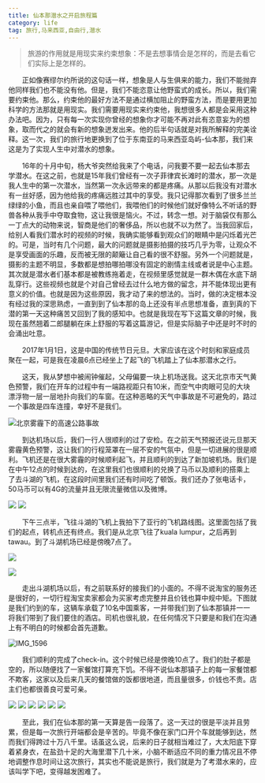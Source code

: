 ```yaml
---
title: 仙本那潜水之开启旅程篇
category: life
tag: 旅行,马来西亚,自由行,潜水
---
```



> 旅游的作用就是用现实来约束想象：不是去想事情会是怎样的，而是去看它们实际上是怎样的。

　　正如像赛缪尔约所说的这句话一样，想象是人与生俱来的能力，我们不能抛弃他同样我们也不能没有他。但是，我们不能恣意让他野蛮式的成长。所以，我们需要约束他。那么，约束他的最好方法不是通过横加阻止的野蛮方法，而是要用更加科学的方法那就是用现实。我们需要用现实来约束他，我想很多人都是会采用这种办法吧。因为，只有每一次实现你曾经的想象你才可能不再对此有恣意妄为的想象，取而代之的就会有新的想象迸发出来。他的后半句话就是对我所解释的完美诠释。这一次，我们的旅行地更换到了位于东南亚的马来西亚岛屿-仙本那，我们来这是为了实现人生中对潜水的想象。

　　16年的十月中旬，杨大爷突然给我来了个电话，问我要不要一起去仙本那去学潜水。在这之前，也就是15年我们曾经有一次子菲律宾长滩时的潜水，那一次是我人生中的第一次潜水，当然第一次永远带来的都是疼痛。从那以后我没有对潜水有一丝好感，因为他给我的疼痛远胜过其中的享受。我只记得那次看到了很多兰兰绿绿的小鱼，而且也亲自喂了喂他们，我喂他们的时候他们就好像特么不听话的野兽各种从我手中夺取食物，这让我很是恼火。不过，转念一想。对于脑袋仅有那么一丁点大的动物来说，智商是他们的奢侈品，所以也就不以为然了。当我回家后，给别人看我们潜水时的视频的时候，我确实能够看到观众们的眼睛中是闪烁着光芒的。可是，当时有几个问题，最大的问题就是摄影拍摄的技巧几乎为零，让观众不是享受画面的乐趣，反而被无限的颠簸让自己看的很不舒服。另外一个问题就是，摄影的主题不明显，多数都是想拍哪拍哪没有固定的剧情主线或者说是中心主题。其次就是潜水者们基本都是被教练拖着走，在视频里感觉就是一群木偶在水底下胡乱穿行。这些视频也就是个对自己曾经去过什么地方做的留念，并不能体现出更有意义的价值。也就是因为这些原因，我才动了来的想法的。当时，做的决定根本没有经过我的深思熟虑，一直到到了仙本那的岛上还没有半点思想准备，直到真的下潜的第一天这种痛苦又回到了我的感知中。也就是我现在写下这篇文章的时候，我现在虽然翘着二郎腿躺在床上舒服的写着这篇游记，但是实际脑子中还是时不时的会涌出吐意。

　　2017年1月1日，这是中国的传统节日元旦。大家应该在这个时刻和家庭成员聚在一起，可是我在凌晨6点已经坐上了起飞的飞机踏上了仙本那潜水之行。

　　这天，我从梦想中被闹钟催起，父母偏要一块上机场送我。这天北京市天气黄色预警，我们在开车的过程中有一端路视距只有10米，而空气中肉眼可见的大块漂浮物一层一层地扑向我们的车窗。在这种恶略的天气中事故是不可避免的，路过一个事故是四车连撞，幸好不是我们。

![北京雾霾下的高速公路事故](https://ooo.0o0.ooo/2017/01/03/586ba9d21e17d.jpg)

　　到达机场以后，我们一行人很顺利的过了安检。在之前天气预报还说元旦那天雾霾黄色预警，这让我们的行程笼罩在一层不安的气氛中，但是一切进展的很是顺利。飞机还是在很大雾霾的时候顺利起飞，并且顺利的到达了新加坡机场。我们是在中午12点的时候到达的，在这里我们也很顺利的兑换了马币以及顺利的搭乘上了去斗湖的飞机，在这段时间里我们还有时间吃了顿饭。我们还办了张电话卡，50马币可以有4G的流量并且无限流量微信以及微博。

![](https://ooo.0o0.ooo/2017/01/03/586ba8d591b94.jpg)
![](https://ooo.0o0.ooo/2017/01/03/586baf69560d9.jpg)

　　下午三点半，飞往斗湖的飞机上我拍下了亚行的飞机路线图。这里面包括了我们的起点，转机点还有终点。我们是从北京飞往了kuala lumpur，之后再到tawau。到了斗湖机场已经是傍晚7点了。

![](https://ooo.0o0.ooo/2017/01/03/586bb493f4164.jpg)

![](https://ooo.0o0.ooo/2017/01/03/586bb07f30a40.jpg)

　　走出斗湖机场以后，有之前联系好的接我们的小面的。不得不说淘宝的服务还是很好的，一切行程淘宝卖家都会为买家考虑完整并且价钱也算中规中矩。下图就是我们约到的车，这辆车承载了10名中国乘客，一并带我们到了仙本那镇并一一将我们带到了我们要住的酒店。司机也很礼貌，在任何情况下只要是和我们在沟通上有不明白的时候都会首先道歉。

![IMG_1596](https://ooo.0o0.ooo/2017/01/03/586bb3f78efcc.jpg)

　　我们顺利的完成了check-in。这个时候已经是傍晚10点了。我们的肚子都是空的，所以随便找了一家餐馆打算充下饥。不得不说仙本那镇子上的每一家餐馆都不欺客，这家以及后来几天的餐馆做的饭都很地道，而且量很多，价钱也不贵。店主们也都很善良可爱可亲。

![](https://ooo.0o0.ooo/2017/01/03/586bb0cc9e4d2.jpg)
![](https://ooo.0o0.ooo/2017/01/03/586bb0e426325.jpg)
![](https://ooo.0o0.ooo/2017/01/03/586bb0ed94027.jpg)
![](https://ooo.0o0.ooo/2017/01/03/586bb0cf944f6.jpg)
![](https://ooo.0o0.ooo/2017/01/03/586bb0f0b7453.jpg)
![](https://ooo.0o0.ooo/2017/01/03/586bb105053b0.jpg)


　　至此，我们在仙本那的第一天算是告一段落了。这一天过的很是平淡并且劳累，但是每一次旅行开端都会是辛苦的。毕竟不像在家门口开个车就能够到达，然而我们得跨过十万八千里。话虽这么说，后来的日子就相当难过了，大太阳底下穿着紧身衣，在盐劲十足的大海里潜下几十米，小脑不断适应不同的重力情况且不停地调整作息时间让这次旅行，其实也不能说是旅行，我们就是为了考潜水来的，应该叫学下吧，变得越发困难了。







